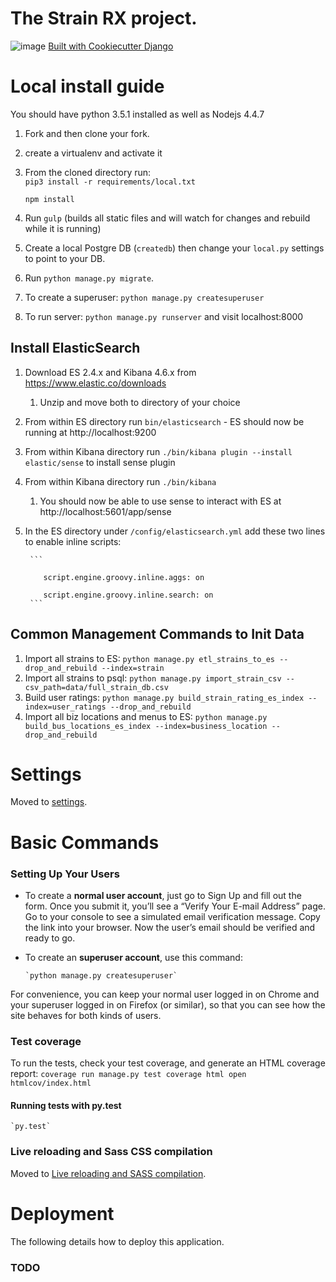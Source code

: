 # The Strain RX project.

![image](https://img.shields.io/badge/built%20with-Cookiecutter%20Django-ff69b4.svg)
[Built with Cookiecutter Django](https://github.com/pydanny/cookiecutter-django/)


# Local install guide
You should have python 3.5.1 installed as well as Nodejs 4.4.7

1. Fork and then clone your fork.  
1. create a virtualenv and activate it
2. From the cloned directory run:  
    `pip3 install -r requirements/local.txt`
    
    `npm install`  
3. Run `gulp` (builds all static files and will watch for changes and rebuild while it is running)
4. Create a local Postgre DB (`createdb`) then change your `local.py` settings to point to your DB.  
5. Run `python manage.py migrate`.  
6. To create a superuser: `python manage.py createsuperuser`
1. To run server: `python manage.py runserver` and visit localhost:8000


## Install ElasticSearch
1. Download ES 2.4.x and Kibana 4.6.x from https://www.elastic.co/downloads
    1. Unzip and move both to directory of your choice
1. From within ES directory run `bin/elasticsearch` - ES should now be running at http://localhost:9200
1. From within Kibana directory run `./bin/kibana plugin --install elastic/sense` to install sense plugin
1. From within Kibana directory run `./bin/kibana`
    1. You should now be able to use sense to interact with ES at http://localhost:5601/app/sense
1. In the ES directory under `/config/elasticsearch.yml` add these two lines to enable inline scripts:
    
        ```
        
           script.engine.groovy.inline.aggs: on
           
           script.engine.groovy.inline.search: on
        ```
        
## Common Management Commands to Init Data
1. Import all strains to ES: `python manage.py etl_strains_to_es --drop_and_rebuild --index=strain`
1. Import all strains to psql: `python manage.py import_strain_csv --csv_path=data/full_strain_db.csv`
1. Build user ratings: `python manage.py build_strain_rating_es_index --index=user_ratings --drop_and_rebuild`
1. Import all biz locations and menus to ES: `python manage.py build_bus_locations_es_index --index=business_location --drop_and_rebuild`


# Settings

Moved to [settings](http://cookiecutter-django.readthedocs.io/en/latest/settings.html).


# Basic Commands

### Setting Up Your Users

-   To create a **normal user account**, just go to Sign Up and fill out the form. Once you submit it, you’ll see a “Verify Your E-mail Address” page. Go to your console to see a simulated email verification message. Copy the link into your browser. Now the user’s email should be verified and ready to go.
-   To create an **superuser account**, use this command:

        `python manage.py createsuperuser`

For convenience, you can keep your normal user logged in on Chrome and your superuser logged in on Firefox (or similar), so that you can see how the site behaves for both kinds of users.

### Test coverage

To run the tests, check your test coverage, and generate an HTML coverage report:
    ```
        coverage run manage.py test
        coverage html
        open htmlcov/index.html
    ```

#### Running tests with py.test

    `py.test`

### Live reloading and Sass CSS compilation

Moved to [Live reloading and SASS compilation](http://cookiecutter-django.readthedocs.io/en/latest/live-reloading-and-sass-compilation.html).


# Deployment

The following details how to deploy this application.
### TODO






